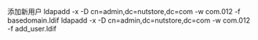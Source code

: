 
添加新用户
ldapadd -x -D cn=admin,dc=nutstore,dc=com -w com.012 -f basedomain.ldif
ldapadd -x -D cn=admin,dc=nutstore,dc=com -w com.012 -f add_user.ldif